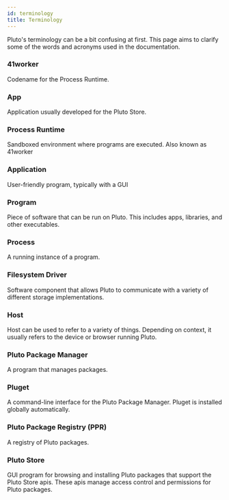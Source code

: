 ```yaml
---
id: terminology
title: Terminology
---
```


Pluto's terminology can be a bit confusing at first.
This page aims to clarify some of the words and acronyms used in the documentation.
### 41worker
Codename for the Process Runtime.

### App
Application usually developed for the Pluto Store.

### Process Runtime
Sandboxed environment where programs are executed. Also known as 41worker

### Application
User-friendly program, typically with a GUI

### Program
Piece of software that can be run on Pluto. This includes apps, libraries, and other executables.

### Process
A running instance of a program.

### Filesystem Driver
Software component that allows Pluto to communicate with a variety of different storage implementations.

### Host
Host can be used to refer to a variety of things.
Depending on context, it usually refers to the device or browser running Pluto.

### Pluto Package Manager
A program that manages packages.

### Pluget
A command-line interface for the Pluto Package Manager. Pluget is installed globally automatically.

### Pluto Package Registry (PPR)
A registry of Pluto packages.

### Pluto Store
GUI program for browsing and installing Pluto packages that support the Pluto Store apis.
These apis manage access control and permissions for Pluto packages.